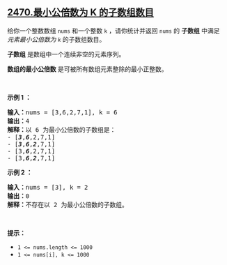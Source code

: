 ## [2470.最小公倍数为 K 的子数组数目](https://leetcode.cn/problems/number-of-subarrays-with-lcm-equal-to-k/)
<p>给你一个整数数组 <code>nums</code> 和一个整数 <code>k</code> ，请你统计并返回 <code>nums</code> 的 <strong>子数组</strong> 中满足 <em>元素最小公倍数为 <code>k</code> </em>的子数组数目。</p>

<p><strong>子数组</strong> 是数组中一个连续非空的元素序列。</p>

<p><strong>数组的最小公倍数</strong> 是可被所有数组元素整除的最小正整数。</p>

<p>&nbsp;</p>

<p><strong>示例 1 ：</strong></p>

<pre><strong>输入：</strong>nums = [3,6,2,7,1], k = 6
<strong>输出：</strong>4
<strong>解释：</strong>以 6 为最小公倍数的子数组是：
- [<em><strong>3</strong></em>,<em><strong>6</strong></em>,2,7,1]
- [<em><strong>3</strong></em>,<em><strong>6</strong></em>,<em><strong>2</strong></em>,7,1]
- [3,<em><strong>6</strong></em>,2,7,1]
- [3,<em><strong>6</strong></em>,<em><strong>2</strong></em>,7,1]
</pre>

<p><strong>示例 2 ：</strong></p>

<pre><strong>输入：</strong>nums = [3], k = 2
<strong>输出：</strong>0
<strong>解释：</strong>不存在以 2 为最小公倍数的子数组。
</pre>

<p>&nbsp;</p>

<p><strong>提示：</strong></p>

<ul>
	<li><code>1 &lt;= nums.length &lt;= 1000</code></li>
	<li><code>1 &lt;= nums[i], k &lt;= 1000</code></li>
</ul>
